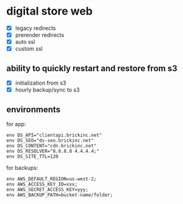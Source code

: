 # digital store web
- [x] legacy redirects
- [x] prerender redirects
- [x] auto ssl
- [x] custom ssl

## ability to quickly restart and restore from s3
- [x] initialization from s3
- [x] hourly backup/sync to s3

## environments
for app:
```
env DS_API="clientapi.brickinc.net"
env DS_SEO="ds-seo.brickinc.net"
env DS_CONTENT="cdn.brickinc.net"
env DS_RESOLVER="8.8.8.8 4.4.4.4;"
env DS_SITE_TTL=120
```

for backups:
```
env AWS_DEFAULT_REGION=us-west-2;
env AWS_ACCESS_KEY_ID=xxx;
env AWS_SECRET_ACCESS_KEY=yyy;
env AWS_BACKUP_PATH=bucket-name/folder;
```

